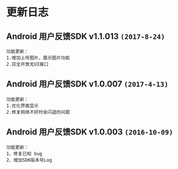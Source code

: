 # 更新日志

## Android 用户反馈SDK v1.1.013 `(2017-8-24)`  
```
功能更新：  
1.增加上传图片，展示图片功能  
2.完全开放无UI接口  
```  

## Android 用户反馈SDK v1.0.007 `(2017-4-13)`
```
功能更新：  
1.优化界面显示
2.修复网络不好时会闪退的问题
```  

## Android 用户反馈SDK v1.0.003 `(2016-10-09)`
```
功能更新：  
1、修复已知 bug
2、增加SDK版本号Log  
```  